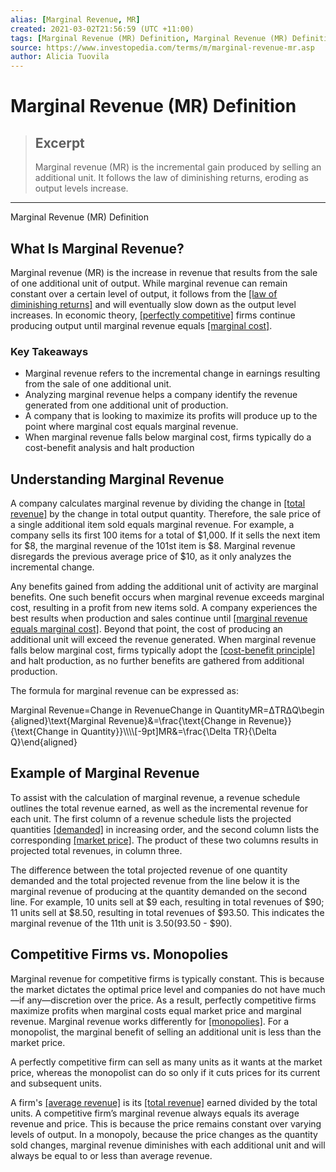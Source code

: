 ```yaml
---
alias: [Marginal Revenue, MR]
created: 2021-03-02T21:56:59 (UTC +11:00)
tags: [Marginal Revenue (MR) Definition, Marginal Revenue (MR) Definition]
source: https://www.investopedia.com/terms/m/marginal-revenue-mr.asp
author: Alicia Tuovila
---
```


# Marginal Revenue (MR) Definition

> ## Excerpt
> Marginal revenue (MR) is the incremental gain produced by selling an additional unit. It follows the law of diminishing returns, eroding as output levels increase.

---

Marginal Revenue (MR) Definition
## What Is Marginal Revenue?

Marginal revenue (MR) is the increase in revenue that results from the sale of one additional unit of output. While marginal revenue can remain constant over a certain level of output, it follows from the [[law of diminishing returns]](https://www.investopedia.com/terms/l/lawofdiminishingmarginalreturn.asp) and will eventually slow down as the output level increases. In economic theory, [[perfectly competitive]](https://www.investopedia.com/terms/p/perfectcompetition.asp) firms continue producing output until marginal revenue equals [[marginal cost]](https://www.investopedia.com/terms/m/marginalcostofproduction.asp).

### Key Takeaways

-   Marginal revenue refers to the incremental change in earnings resulting from the sale of one additional unit.
-   Analyzing marginal revenue helps a company identify the revenue generated from one additional unit of production.
-   A company that is looking to maximize its profits will produce up to the point where marginal cost equals marginal revenue.
-   When marginal revenue falls below marginal cost, firms typically do a cost-benefit analysis and halt production

## Understanding Marginal Revenue

A company calculates marginal revenue by dividing the change in [[total revenue]](https://www.investopedia.com/terms/o/operating-revenue.asp) by the change in total output quantity. Therefore, the sale price of a single additional item sold equals marginal revenue. For example, a company sells its first 100 items for a total of $1,000. If it sells the next item for $8, the marginal revenue of the 101st item is $8. Marginal revenue disregards the previous average price of $10, as it only analyzes the incremental change.

Any benefits gained from adding the additional unit of activity are marginal benefits. One such benefit occurs when marginal revenue exceeds marginal cost, resulting in a profit from new items sold. A company experiences the best results when production and sales continue until [[marginal revenue equals marginal cost]](https://www.investopedia.com/ask/answers/041315/how-marginal-revenue-related-marginal-cost-production.asp). Beyond that point, the cost of producing an additional unit will exceed the revenue generated. When marginal revenue falls below marginal cost, firms typically adopt the [[cost-benefit principle]](https://www.investopedia.com/terms/c/cost-benefitanalysis.asp) and halt production, as no further benefits are gathered from additional production.

The formula for marginal revenue can be expressed as:

Marginal Revenue\=Change in RevenueChange in QuantityMR\=ΔTRΔQ\\begin{aligned}\\text{Marginal Revenue}&=\\frac{\\text{Change in Revenue}}{\\text{Change in Quantity}}\\\\\\\\\[-9pt\]MR&=\\frac{\\Delta TR}{\\Delta Q}\\end{aligned}

## Example of Marginal Revenue

To assist with the calculation of marginal revenue, a revenue schedule outlines the total revenue earned, as well as the incremental revenue for each unit. The first column of a revenue schedule lists the projected quantities [[demanded]](https://www.investopedia.com/terms/d/demand.asp) in increasing order, and the second column lists the corresponding [[market price]](https://www.investopedia.com/terms/m/market-price.asp). The product of these two columns results in projected total revenues, in column three.

The difference between the total projected revenue of one quantity demanded and the total projected revenue from the line below it is the marginal revenue of producing at the quantity demanded on the second line. For example, 10 units sell at $9 each, resulting in total revenues of $90; 11 units sell at $8.50, resulting in total revenues of $93.50. This indicates the marginal revenue of the 11th unit is $3.50 ($93.50 - $90).

## Competitive Firms vs. Monopolies

Marginal revenue for competitive firms is typically constant. This is because the market dictates the optimal price level and companies do not have much—if any—discretion over the price. As a result, perfectly competitive firms maximize profits when marginal costs equal market price and marginal revenue. Marginal revenue works differently for [[monopolies]](https://www.investopedia.com/terms/m/monopoly.asp). For a monopolist, the marginal benefit of selling an additional unit is less than the market price. 

A perfectly competitive firm can sell as many units as it wants at the market price, whereas the monopolist can do so only if it cuts prices for its current and subsequent units.

A firm's [[average revenue]](https://www.investopedia.com/terms/a/arpu.asp) is its [[total revenue]](https://www.investopedia.com/ask/answers/033115/what-relationship-between-marginal-revenue-and-total-revenue.asp) earned divided by the total units. A competitive firm’s marginal revenue always equals its average revenue and price. This is because the price remains constant over varying levels of output. In a monopoly, because the price changes as the quantity sold changes, marginal revenue diminishes with each additional unit and will always be equal to or less than average revenue.
